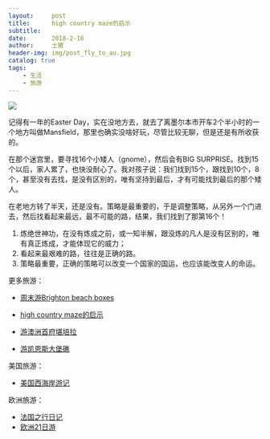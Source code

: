 ```yaml
---
layout:     post
title:      high country maze的启示
subtitle:   
date:       2018-2-16
author:     土猪
header-img: img/post_fly_to_au.jpg
catalog: true
tags:
    - 生活
    - 旅游
---
```


![](https://steemitimages.com/DQmRyZnKAvbtNKE8EWUMQKjUEAu2CzwgKzcXMY9vSNoaTiM/image.png)

记得有一年的Easter Day，实在没地方去，就去了离墨尔本市开车2个半小时的一个地方叫做Mansfield，那里也确实没啥好玩，尽管比较无聊，但是还是有所收获的。


在那个迷宫里，要寻找16个小矮人（gnome），然后会有BIG SURPRISE。找到15个以后，家人累了，也快没耐心了。我对孩子说：我们找到15个，跟找到10个，8个，甚至没有去找，是没有区别的，唯有坚持到最后，才有可能找到最后的那个矮人。


在老地方转了半天，还是没有。策略是最重要的，于是调整策略，从另外一个门进去，然后找看起来最远，最不可能的路，结果，我们找到了那第16个！


1. 炼绝世神功，在没有炼成之前，或一知半解，跟没炼的凡人是没有区别的，唯有真正炼成，才能体现它的威力； 
2. 看起来最艰难的路，往往是正确的路。 
3. 策略最重要，正确的策略可以改变一个国家的国运，也应该能改变人的命运。



更多旅游：

- [周末游Brighton beach boxes](http://livinginau.life/2018/10/11/%E5%91%A8%E6%9C%AB%E6%B8%B8Brighton-beach-boxes/)
- 
  [high country maze的启示](http://livinginau.life/2018/02/16/high-country-maze%E7%9A%84%E5%90%AF%E7%A4%BA/)

- 
  [游澳洲首府堪培拉](http://livinginau.life/2018/01/16/%E6%B8%B8%E6%BE%B3%E6%B4%B2%E9%A6%96%E5%BA%9C%E5%A0%AA%E5%9F%B9%E6%8B%89/)

- [游凯恩斯大堡礁](http://livinginau.life/2018/01/10/%E6%B8%B8%E5%87%AF%E6%81%A9%E6%96%AF%E5%A4%A7%E5%A0%A1%E7%A4%81/)


美国旅游：

- [美国西海岸游记](http://livinginau.life/2017/10/11/%E7%BE%8E%E5%9B%BD%E8%A5%BF%E6%B5%B7%E5%B2%B8%E6%B8%B8%E8%AE%B0/)


欧洲旅游：

- [法国之行日记](http://livinginau.life/2005/04/23/%E6%B3%95%E5%9B%BD%E4%B9%8B%E6%B8%B8/)
- [欧洲21日游](http://livinginau.life/2019/02/22/%E6%AC%A7%E6%B4%B221%E6%97%A5%E6%B8%B8%E5%87%86%E5%A4%87%E7%AF%87/)
